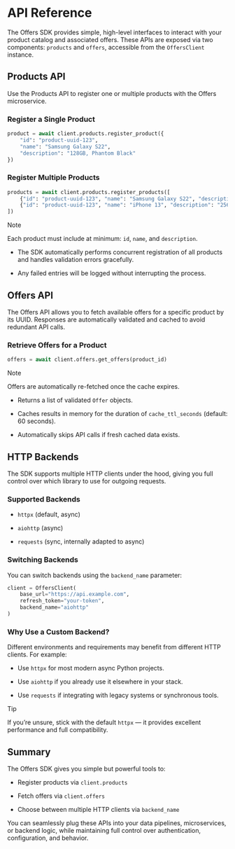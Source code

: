 # API Reference

The Offers SDK provides simple, high-level interfaces to interact with your product catalog and associated offers. These APIs are exposed via two components: `products` and `offers`, accessible from the `OffersClient` instance.

## Products API

Use the Products API to register one or multiple products with the Offers microservice.

### Register a Single Product

```python
product = await client.products.register_product({
    "id": "product-uuid-123",
    "name": "Samsung Galaxy S22",
    "description": "128GB, Phantom Black"
})
```

### Register Multiple Products

```python
products = await client.products.register_products([
    {"id": "product-uuid-123", "name": "Samsung Galaxy S22", "description": "128GB, Black"},
    {"id": "product-uuid-123", "name": "iPhone 13", "description": "256GB, Blue"},
])
```

> [!NOTE]  
> Each product must include at minimum: `id`, `name`, and `description`.

- The SDK automatically performs concurrent registration of all products and handles validation errors gracefully.

- Any failed entries will be logged without interrupting the process.

## Offers API

The Offers API allows you to fetch available offers for a specific product by its UUID. Responses are automatically validated and cached to avoid redundant API calls.

### Retrieve Offers for a Product

```python
offers = await client.offers.get_offers(product_id)
```

> [!NOTE]  
> Offers are automatically re-fetched once the cache expires.

- Returns a list of validated `Offer` objects.

- Caches results in memory for the duration of `cache_ttl_seconds` (default: 60 seconds).

- Automatically skips API calls if fresh cached data exists.

## HTTP Backends

The SDK supports multiple HTTP clients under the hood, giving you full control over which library to use for outgoing requests.

### Supported Backends

- `httpx` (default, async)

- `aiohttp` (async)

- `requests` (sync, internally adapted to async)

### Switching Backends

You can switch backends using the `backend_name` parameter:

```python
client = OffersClient(
    base_url="https://api.example.com",
    refresh_token="your-token",
    backend_name="aiohttp"
)
```

### Why Use a Custom Backend?

Different environments and requirements may benefit from different HTTP clients. For example:

- Use `httpx` for most modern async Python projects.

- Use `aiohttp` if you already use it elsewhere in your stack.

- Use `requests` if integrating with legacy systems or synchronous tools.

> [!TIP]  
> If you’re unsure, stick with the default `httpx` — it provides excellent performance and full compatibility.

## Summary

The Offers SDK gives you simple but powerful tools to:

- Register products via `client.products`

- Fetch offers via `client.offers`

- Choose between multiple HTTP clients via `backend_name`

You can seamlessly plug these APIs into your data pipelines, microservices, or backend logic, while maintaining full control over authentication, configuration, and behavior.